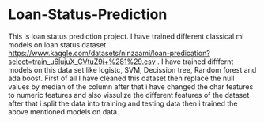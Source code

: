 # Loan-Status-Prediction
This is loan status prediction project. I have trained different classical ml models on loan status dataset
https://www.kaggle.com/datasets/ninzaami/loan-predication?select=train_u6lujuX_CVtuZ9i+%281%29.csv . I have trained difffernt models on this data set like logistc, 
SVM, Decission tree, Random forest and ada boost. First of all I have cleaned this dataset then replace the null values by median of the column after that i have changed
the char features to numeric features and also vissulize the different features of the dataset after that i split the data into training and testing data then i 
trained the above mentioned models on data.
